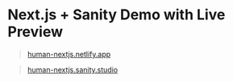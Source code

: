 # Next.js + Sanity Demo with Live Preview

> [human-nextjs.netlify.app](https://human-nextjs.netlify.app)

> [human-nextjs.sanity.studio](https://human-nextjs.sanity.studio)
